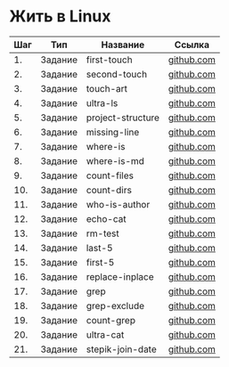 # Жить в Linux

| Шаг | Тип     | Название          | Ссылка                            |
| --- | ------- | ----------------- | --------------------------------- |
| 1.  | Задание | first-touch       | [github.com](./first-touch)       |
| 2.  | Задание | second-touch      | [github.com](./second-touch)      |
| 3.  | Задание | touch-art         | [github.com](./touch-art)         |
| 4.  | Задание | ultra-ls          | [github.com](./ultra-ls)          |
| 5.  | Задание | project-structure | [github.com](./project-structure) |
| 6.  | Задание | missing-line      | [github.com](./missing-line)      |
| 7.  | Задание | where-is          | [github.com](./where-is)          |
| 8.  | Задание | where-is-md       | [github.com](./where-is-md)       |
| 9.  | Задание | count-files       | [github.com](./count-files)       |
| 10. | Задание | count-dirs        | [github.com](./count-dirs)        |
| 11. | Задание | who-is-author     | [github.com](./who-is-author)     |
| 12. | Задание | echo-cat          | [github.com](./echo-cat)          |
| 13. | Задание | rm-test           | [github.com](./rm-test)           |
| 14. | Задание | last-5            | [github.com](./last-5)            |
| 15. | Задание | first-5           | [github.com](./first-5)           |
| 16. | Задание | replace-inplace   | [github.com](./replace-inplace)   |
| 17. | Задание | grep              | [github.com](./grep)              |
| 18. | Задание | grep-exclude      | [github.com](./grep-exclude)      |
| 19. | Задание | count-grep        | [github.com](./count-grep)        |
| 20. | Задание | ultra-cat         | [github.com](./ultra-cat)         |
| 21. | Задание | stepik-join-date  | [github.com](./stepik-join-date)  |
